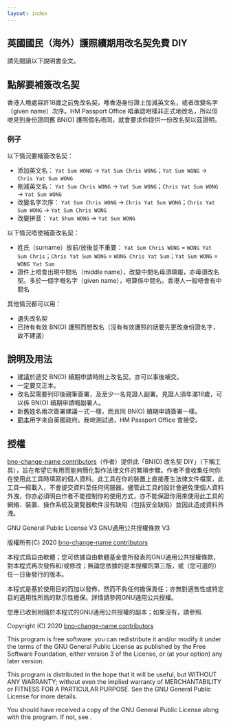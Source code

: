 ```yaml
---
layout: index
---
```


## 英國國民（海外）護照續期用改名契免費 DIY
請先閱讀以下說明書全文。

## 點解要補簽改名契

香港入境處容許18歲之前免改名契，喺香港身份證上加減英文名，或者改變名字（given name）次序。HM Passport Office 唔承認咁樣非正式地改名，所以佢哋見到身份證同舊 BN(O) 護照個名唔同，就會要求你提供一份改名契以茲證明。

### 例子

以下情況要補簽改名契：
* 添加英文名： `Yat Sum WONG` → `Yat Sum Chris WONG`；`Yat Sum WONG` → `Chris Yat Sum WONG`
* 刪減英文名： `Yat Sum Chris WONG` → `Yat Sum WONG`；`Chris Yat Sum WONG` → `Yat Sum WONG`
* 改變名字次序： `Yat Sum Chris WONG` → `Chris Yat Sum WONG`；`Chris Yat Sum WONG` → `Yat Sum Chris WONG`
* 改變拼音： `Yat Shum WONG` → `Yat Sum WONG`

以下情況唔使補簽改名契：
* 姓氏（surname）放前/放後並不重要： `Yat Sum Chris WONG` = `WONG Yat Sum Chris`；`Chris Yat Sum WONG` = `WONG Chris Yat Sum`；`Yat Sum WONG` = `WONG Yat Sum`
* 證件上唔會出現中間名（middle name），改變中間名毋須填報，亦毋須改名契。多於一個字嘅名字（given name），唔算係中間名。香港人一般唔會有中間名

其他情況都可以用：
* 遺失改名契
* 已持有有效 BN(O) 護照而想改名（沒有有效護照的話要先更改身份證名字，故不建議）

## 說明及用法

* 建議於遞交 BN(O) 續期申請時附上改名契。亦可以事後補交。
* 一定要交正本。
* 改名契需要列印後親筆簽署，及至少一名見證人副署。見證人須年滿18歲，可以係 BN(O) 續期申請嘅副署人。
* 新舊姓名兩次簽署建議一式一樣，而且同 BN(O) 續期申請簽署一樣。
* [範本](https://www.gov.uk/change-name-deed-poll/make-an-adult-deed-poll)用字來自英國政府。我哋測試過，HM Passport Office 會接受。


## 授權
[bno-change-name contributors](https://github.com/bno-change-name/bno-change-name-staging/graphs/contributors)（作者）提供此「BN(O) 改名契 DIY」（下稱工具），旨在希望它有用而能夠簡化製作法律文件的繁瑣步驟。作者不會收集任何你在使用此工具時填寫的個人資料。此工具在你的裝置上直接產生法律文件檔案，此工具一經載入，不會提交資料至任何伺服器。儘管此工具的設計會避免使個人資料外洩，你亦必須明白作者不能控制你的使用方式，亦不能保證你用來使用此工具的網絡、裝置、操作系統及瀏覽器軟件沒有缺陷（包括安全缺陷）並因此造成資料外洩。

GNU General Public License V3 GNU通用公共授權條款 V3

版權所有(C) 2020 [bno-change-name contributors](https://github.com/bno-change-name/bno-change-name-staging/graphs/contributors)

本程式爲自由軟體；您可依據自由軟體基金會所發表的GNU通用公共授權條款，對本程式再次發佈和/或修改；無論您依據的是本授權的第三版，或（您可選的）任一日後發行的版本。

本程式是基於使用目的而加以發佈，然而不負任何擔保責任；亦無對適售性或特定目的適用性所爲的默示性擔保。詳情請參照GNU通用公共授權。

您應已收到附隨於本程式的GNU通用公共授權的副本；如果沒有，請參照.

Copyright (C) 2020 [bno-change-name contributors](https://github.com/bno-change-name/bno-change-name-staging/graphs/contributors)

This program is free software: you can redistribute it and/or modify it under the terms of the GNU General Public License as published by the Free Software Foundation, either version 3 of the License, or (at your option) any later version.

This program is distributed in the hope that it will be useful, but WITHOUT ANY WARRANTY; without even the implied warranty of MERCHANTABILITY or FITNESS FOR A PARTICULAR PURPOSE. See the GNU General Public License for more details.

You should have received a copy of the GNU General Public License along with this program. If not, see .
